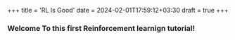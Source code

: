 +++
title = 'RL Is Good'
date = 2024-02-01T17:59:12+03:30
draft = true
+++


### Welcome To this first Reinforcement learnign tutorial!